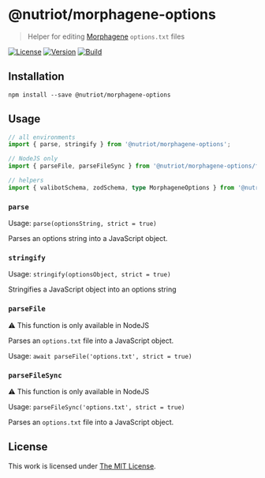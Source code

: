 # @nutriot/morphagene-options

> Helper for editing [Morphagene](https://www.makenoisemusic.com/modules/morphagene) `options.txt` files

[![License](https://img.shields.io/github/license/nutriot/morphagene-options?color=blue&style=for-the-badge)](https://github.com/nutriot/morphagene-options/blob/main/LICENSE)
[![Version](https://img.shields.io/npm/v/@nutriot/morphagene-options?style=for-the-badge)](https://www.npmjs.org/package/@nutriot/morphagene-options)
[![Build](https://img.shields.io/github/actions/workflow/status/nutriot/morphagene-options/default.yml?style=for-the-badge)](https://github.com/nutriot/morphagene-options/actions)

## Installation

`npm install --save @nutriot/morphagene-options`

## Usage

```ts
// all environments
import { parse, stringify } from '@nutriot/morphagene-options';

// NodeJS only
import { parseFile, parseFileSync } from '@nutriot/morphagene-options/fs';

// helpers
import { valibotSchema, zodSchema, type MorphageneOptions } from '@nutriot/morphagene-options';
```

### `parse`

Usage: `parse(optionsString, strict = true)`

Parses an options string into a JavaScript object.

### `stringify`

Usage: `stringify(optionsObject, strict = true)`

Stringifies a JavaScript object into an options string

### `parseFile`

:warning: This function is only available in NodeJS

Parses an `options.txt` file into a JavaScript object.

Usage: `await parseFile('options.txt', strict = true)`

### `parseFileSync`

:warning: This function is only available in NodeJS

Usage: `parseFileSync('options.txt', strict = true)`

Parses an `options.txt` file into a JavaScript object.

## License

This work is licensed under [The MIT License](https://opensource.org/licenses/MIT).
